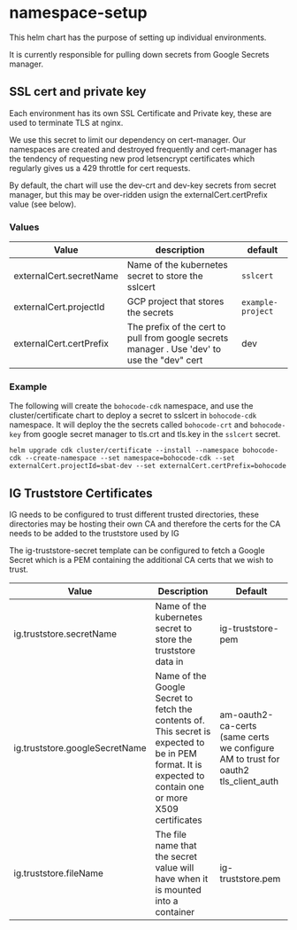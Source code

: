 # namespace-setup
This helm chart has the purpose of setting up individual environments.

It is currently responsible for pulling down secrets from Google Secrets manager.

## SSL cert and private key
Each environment has its own SSL Certificate and Private key, these are used to terminate TLS at nginx.

We use this secret to limit our dependency on cert-manager. Our namespaces are created and destroyed frequently and cert-manager has the tendency of requesting new prod letsencrypt certificates which regularly gives us a 429 throttle for cert requests.

By default, the chart will use the dev-crt and dev-key secrets from secret manager, but this may be over-ridden usign the externalCert.certPrefix value (see below).

### Values

| Value    | description                          | default           |
|------------------------------|-----------------------------------------------------------------------|-------------------|
| externalCert.secretName      | Name of the kubernetes secret to store the sslcert                   | `sslcert`         |
| externalCert.projectId       | GCP project that stores the secrets                                   | `example-project` |
| externalCert.certPrefix      | The prefix of the cert to pull from google secrets manager . Use 'dev' to use the "dev" cert |dev|

### Example

The following will create the `bohocode-cdk` namespace, and use the cluster/certificate chart to deploy a secret to sslcert in `bohocode-cdk` namespace. It will deploy the the secrets called `bohocode-crt` and `bohocode-key` from google secret manager to tls.crt and tls.key in the `sslcert` secret. 

```
helm upgrade cdk cluster/certificate --install --namespace bohocode-cdk --create-namespace --set namespace=bohocode-cdk --set externalCert.projectId=sbat-dev --set externalCert.certPrefix=bohocode
```

## IG Truststore Certificates

IG needs to be configured to trust different trusted directories, these directories may be hosting their own CA and therefore the certs for the CA needs to be added to the truststore used by IG

The ig-truststore-secret template can be configured to fetch a Google Secret which is a PEM containing the additional CA certs that we wish to trust.

| Value                          | Description                                                                                                                                              | Default                                                                            |
|--------------------------------|----------------------------------------------------------------------------------------------------------------------------------------------------------|------------------------------------------------------------------------------------|
| ig.truststore.secretName       | Name of the kubernetes secret to store the truststore data in                                                                                            | ig-truststore-pem                                                                  |
| ig.truststore.googleSecretName | Name of the Google Secret to fetch the contents of. This secret is expected to be in PEM format. It is expected to contain one or more X509 certificates | am-oauth2-ca-certs (same certs we configure AM to trust for oauth2 tls_client_auth |
| ig.truststore.fileName         | The file name that the secret value will have when it is mounted into a container                                                                        | ig-truststore.pem                                                                  |
